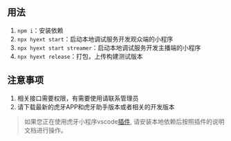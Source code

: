 ## 用法

1. `npm i`：安装依赖
2. `npx hyext start`：启动本地调试服务开发观众端的小程序
3. `npx hyext start streamer`：启动本地调试服务开发主播端的小程序
4. `npx hyext release`：打包，上传构建测试版本

## 注意事项

1. 相关接口需要权限，有需要使用请联系管理员
2. 请下载最新的虎牙APP和虎牙助手版本或者相关的开发版本


> 如果您正在使用虎牙小程序vscode[插件](http://dev.huya.com/docs#/vscode), 请安装本地依赖后按照插件的说明文档进行操作。